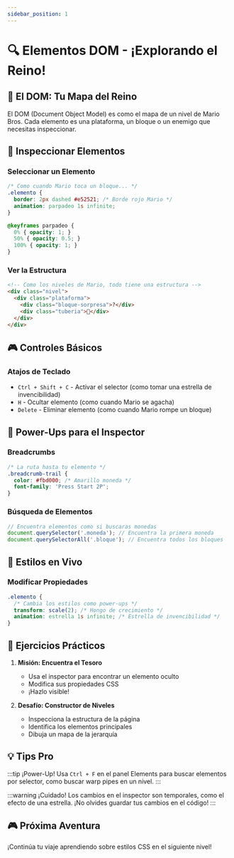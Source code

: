 ```yaml
---
sidebar_position: 1
---
```


# 🔍 Elementos DOM - ¡Explorando el Reino!

## 🏰 El DOM: Tu Mapa del Reino

El DOM (Document Object Model) es como el mapa de un nivel de Mario Bros. Cada elemento es una plataforma, un bloque o un enemigo que necesitas inspeccionar.

## 🎯 Inspeccionar Elementos

### Seleccionar un Elemento
```css
/* Como cuando Mario toca un bloque... */
.elemento {
  border: 2px dashed #e52521; /* Borde rojo Mario */
  animation: parpadeo 1s infinite;
}

@keyframes parpadeo {
  0% { opacity: 1; }
  50% { opacity: 0.5; }
  100% { opacity: 1; }
}
```

### Ver la Estructura
```html
<!-- Como los niveles de Mario, todo tiene una estructura -->
<div class="nivel">
  <div class="plataforma">
    <div class="bloque-sorpresa">?</div>
    <div class="tuberia">🌿</div>
  </div>
</div>
```

## 🎮 Controles Básicos

### Atajos de Teclado
- `Ctrl + Shift + C` - Activar el selector (como tomar una estrella de invencibilidad)
- `H` - Ocultar elemento (como cuando Mario se agacha)
- `Delete` - Eliminar elemento (como cuando Mario rompe un bloque)

## 🌟 Power-Ups para el Inspector

### Breadcrumbs
```css
/* La ruta hasta tu elemento */
.breadcrumb-trail {
  color: #fbd000; /* Amarillo moneda */
  font-family: 'Press Start 2P';
}
```

### Búsqueda de Elementos
```javascript
// Encuentra elementos como si buscaras monedas
document.querySelector('.moneda'); // Encuentra la primera moneda
document.querySelectorAll('.bloque'); // Encuentra todos los bloques
```

## 🎨 Estilos en Vivo

### Modificar Propiedades
```css
.elemento {
  /* Cambia los estilos como power-ups */
  transform: scale(2); /* Hongo de crecimiento */
  animation: estrella 1s infinite; /* Estrella de invencibilidad */
}
```

## 🎯 Ejercicios Prácticos

1. **Misión: Encuentra el Tesoro**
   - Usa el inspector para encontrar un elemento oculto
   - Modifica sus propiedades CSS
   - ¡Hazlo visible!

2. **Desafío: Constructor de Niveles**
   - Inspecciona la estructura de la página
   - Identifica los elementos principales
   - Dibuja un mapa de la jerarquía

## 💡 Tips Pro

:::tip ¡Power-Up!
Usa `Ctrl + F` en el panel Elements para buscar elementos por selector, como buscar warp pipes en un nivel.
:::

:::warning ¡Cuidado!
Los cambios en el inspector son temporales, como el efecto de una estrella. ¡No olvides guardar tus cambios en el código!
:::

## 🎮 Próxima Aventura
¡Continúa tu viaje aprendiendo sobre estilos CSS en el siguiente nivel! 